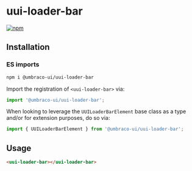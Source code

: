 # uui-loader-bar

[![npm](https://img.shields.io/npm/v/@umbraco-ui/uui-loader-bar?logoColor=%231B264F)](https://www.npmjs.com/package/@umbraco-ui/uui-loader-bar)

## Installation

### ES imports

```zsh
npm i @umbraco-ui/uui-loader-bar
```

Import the registration of `<uui-loader-bar>` via:

```javascript
import '@umbraco-ui/uui-loader-bar';
```

When looking to leverage the `UUILoaderBarElement` base class as a type and/or for extension purposes, do so via:

```javascript
import { UUILoaderBarElement } from '@umbraco-ui/uui-loader-bar';
```

## Usage

```html
<uui-loader-bar></uui-loader-bar>
```
